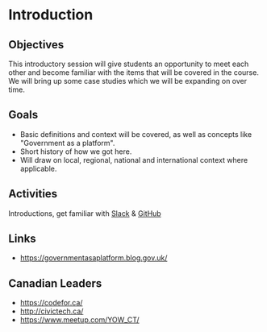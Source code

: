 # Introduction

## Objectives

This introductory session will give students an opportunity to meet each other and become familiar with the items that will be covered in the course. We will bring up some case studies which we will be expanding on over time. 

## Goals

- Basic definitions and context will be covered, as well as concepts like "Government as a platform". 
- Short history of how we got here.
- Will draw on local, regional, national and international context where applicable.

## Activities

Introductions, get familiar with [Slack](https://slack.com/) & [GitHub](https://github.com/)

## Links
- https://governmentasaplatform.blog.gov.uk/

## Canadian Leaders
- https://codefor.ca/
- http://civictech.ca/
- https://www.meetup.com/YOW_CT/
